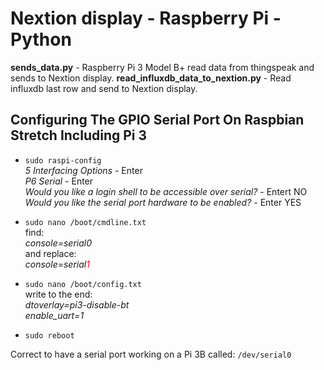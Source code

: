 # Nextion display - Raspberry Pi - Python
**sends_data.py** - Raspberry Pi 3 Model B+ read data from thingspeak and sends to Nextion display. 
**read_influxdb_data_to_nextion.py** - Read influxdb last row and send to Nextion display.

## Configuring The GPIO Serial Port On Raspbian Stretch Including Pi 3
- `sudo raspi-config`<br/>
*5 Interfacing Options* - Enter<br/>
*P6 Serial* - Enter<br/>
*Would you like a login shell to be accessible over serial?* - Entert NO<br/>
*Would you like the serial port hardware to be enabled?* - Enter YES<br/>

- `sudo nano /boot/cmdline.txt`<br/>
find:<br/>
*console=serial0*<br/>
 and replace:<br/>
*console=serial<span style="color:red">1</span>*<br/>

- `sudo nano /boot/config.txt`<br/>
write to the end:<br/>
*dtoverlay=pi3-disable-bt<br/>
enable_uart=1*<br/>

- `sudo reboot`

Correct to have a serial port working on a Pi 3B called: `/dev/serial0`
